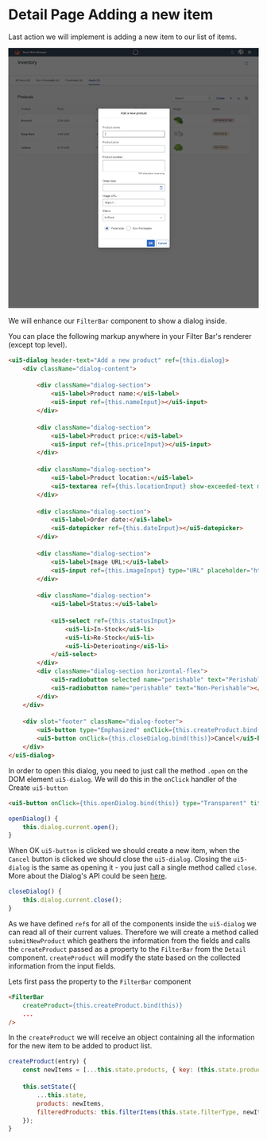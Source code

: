# Detail Page Adding a new item

Last action we will implement is adding a new item to our list of items.

![Add Item Dialog](./images/add-dialog.png?raw=true "Add Item Dialog")


We will enhance our `FilterBar` component to show a dialog inside.

You can place the following markup anywhere in your Filter Bar's renderer (except top level).

```html
<ui5-dialog header-text="Add a new product" ref={this.dialog}>
	<div className="dialog-content">

		<div className="dialog-section">
			<ui5-label>Product name:</ui5-label>
			<ui5-input ref={this.nameInput}></ui5-input>
		</div>

		<div className="dialog-section">
			<ui5-label>Product price:</ui5-label>
			<ui5-input ref={this.priceInput}></ui5-input>
		</div>

		<div className="dialog-section">
			<ui5-label>Product location:</ui5-label>
			<ui5-textarea ref={this.locationInput} show-exceeded-text max-length="100"></ui5-textarea>
		</div>

		<div className="dialog-section">
			<ui5-label>Order date:</ui5-label>
			<ui5-datepicker ref={this.dateInput}></ui5-datepicker>
		</div>

		<div className="dialog-section">
			<ui5-label>Image URL:</ui5-label>
			<ui5-input ref={this.imageInput} type="URL" placeholder="https://..."></ui5-input>
		</div>

		<div className="dialog-section">
			<ui5-label>Status:</ui5-label>

			<ui5-select ref={this.statusInput}>
				<ui5-li>In-Stock</ui5-li>
				<ui5-li>Re-Stock</ui5-li>
				<ui5-li>Deterioating</ui5-li>
			</ui5-select>
		</div>
		<div className="dialog-section horizontal-flex">
			<ui5-radiobutton selected name="perishable" text="Perishable" ref={this.rbPerishable}></ui5-radiobutton>
			<ui5-radiobutton name="perishable" text="Non-Perishable"></ui5-radiobutton>
		</div>
	</div>

	<div slot="footer" className="dialog-footer">
		<ui5-button type="Emphasized" onClick={this.createProduct.bind(this)}>OK</ui5-button>
		<ui5-button onClick={this.closeDialog.bind(this)}>Cancel</ui5-button>
	</div>
</ui5-dialog>
```

In order to open this dialog, you need to just call the method `.open` on the DOM element `ui5-dialog`. We will do this in the `onClick` handler of the Create `ui5-button`

```html
<ui5-button onClick={this.openDialog.bind(this)} type="Transparent" title="Create Product">Create</ui5-button>
```
```js
openDialog() {
	this.dialog.current.open();
}
```

When OK `ui5-button` is clicked we should create a new item, when the `Cancel` button is clicked we should close the `ui5-dialog`. Closing the `ui5-dialog` is the same as opening it - you just call a single method called `close`. More about the Dialog's API could be seen [here](https://sap.github.io/ui5-webcomponents/playground/components/Dialog/).

```js
closeDialog() {
	this.dialog.current.close();
}
```

As we have defined `ref`s for all of the components inside the `ui5-dialog` we can read all of their current values. Therefore we will create a method called `submitNewProduct` which geathers the information from the fields and calls the `createProduct` passed as a property to the `FilterBar` from the `Detail` component. `createProduct` will modify the state based on the collected information from the input fields.

Lets first pass the property to the `FilterBar` component

```html
<FilterBar
	createProduct={this.createProduct.bind(this)}
	...
/>
```

In the `createProduct` we will receive an object containing all the information for the new item to be added to product list.

```js
createProduct(entry) {
	const newItems = [...this.state.products, { key: (this.state.products.length + 1), ...entry }];

	this.setState({
		...this.state,
		products: newItems,
		filteredProducts: this.filterItems(this.state.filterType, newItems),
	});
}
```

